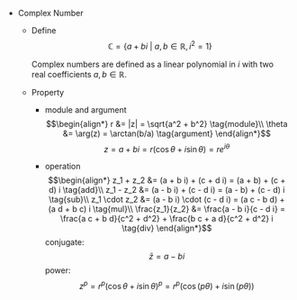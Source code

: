 * Complex Number
  - Define
    $$\mathbb C = \{a + b i \ |\ a, b \in \mathbb R ,i^2  = 1\}\tag{complex field}$$  

    Complex numbers are defined as a linear polynomial in $i$ with two real coefficients $a, b \in \mathbb R$.

  - Property
    - module and argument
      $$\begin{align*}
        r &= |z| = \sqrt{a^2 + b^2}  \tag{module}\\
        \theta &= \arg(z) = \arctan(b/a)  \tag{argument}
      \end{align*}$$
      $$z = a + b i = r (\cos \theta + i \sin \theta) = r e^{i \theta}$$

    - operation
      $$\begin{align*}
      z_1 + z_2 &= (a + b i) + (c + d i) = (a + b) + (c + d) i  \tag{add}\\
      z_1 - z_2 &= (a - b i) + (c - d i) = (a - b) + (c - d) i  \tag{sub}\\
      z_1 \cdot z_2 &= (a - b i) \cdot (c - d i) = (a c - b d) + (a d + b c) i  \tag{mul}\\
      \frac{z_1}{z_2} &= \frac{a - b i}{c - d i} = \frac{a c + b d}{c^2 + d^2} + \frac{b c + a d}{c^2 + d^2} i  \tag{div}
      \end{align*}$$
      conjugate: 
      $$\bar z = a - b i  \tag{conjugate}$$
      power: 
      $$z^p = r^p (\cos θ + i \sin θ)^p = r^p (\cos (p θ) + i \sin(p θ))  \tag{De Moiver's theorem}$$
        